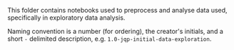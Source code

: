 This folder contains notebooks used to preprocess and analyse data used, specifically in exploratory data analysis. 

Naming convention is a number (for ordering), the creator's initials, and a short `-` delimited description, e.g. `1.0-jqp-initial-data-exploration`.
